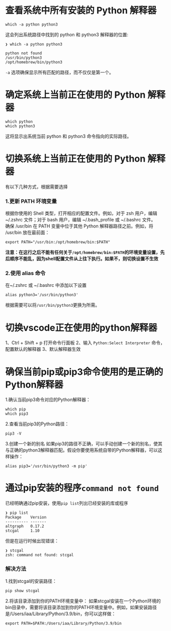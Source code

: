 # 查看系统中所有安装的 Python 解释器
```shell
which -a python python3
```
这会列出系统路径中找到的 python 和 python3 解释器的位置:
```shell
❯ which -a python python3

python not found
/usr/bin/python3
/opt/homebrew/bin/python3
```
`-a` 选项确保显示所有匹配的路径，而不仅仅是第一个。



# 确定系统上当前正在使用的 Python 解释器
```shell
which python
which python3
```
这将显示出系统当前 python 和 python3 命令指向的实际路径。



# 切换系统上当前正在使用的 Python 解释器
有以下几种方式，根据需要选择
### 1.更新 PATH 环境变量
根据你使用的 Shell 类型，打开相应的配置文件。例如，对于 zsh 用户，编辑 ~/.zshrc 文件；对于 bash 用户，编辑 ~/.bash_profile 或 ~/.bashrc 文件。  
确保 /usr/bin 在 PATH 变量中位于其他 Python 解释器路径之前。例如，将 /usr/bin 放在最前面：
```shell
export PATH="/usr/bin:/opt/homebrew/bin:$PATH"
```
**注意：在这行之后不能有任何关于`/opt/homebrew/bin:$PATH`的环境变量设置，先后顺序不能乱，因为shell配置文件从上往下执行。如果不，则切换设置不生效**


### 2.使用 alias 命令
在~/.zshrc 或 ~/.bashrc 中添加以下设置
```shell
alias python3='/usr/bin/python3'
```
根据需要可以将`/usr/bin/python3`更换为所需。


# 切换vscode正在使用的python解释器
1、Ctrl + Shift + p 打开命令行面板
2、输入 `Python:Select Interpreter` 命令，配置默认的解释器 
3、默认解释器生效


# 确保当前pip或pip3命令使用的是正确的Python解释器
1.确认当前pip3命令对应的Python解释器：
```shell
which pip
which pip3
```

2.查看当前pip3的Python路径：
```shell
pip3 -V
```

3.创建一个新的别名
如果pip3的路径不正确，可以手动创建一个新的别名，使其与正确的python3解释器匹配。假设你要使用系统自带的Python解释器，可以这样操作：
```shell
alias pip3='/usr/bin/python3 -m pip'
```



# 通过pip安装的程序`command not found`
已经明确通过pip安装，使用`pip list`列出已经安装的库或程序
```shell
❯ pip list
Package    Version
---------- -------
altgraph   0.17.2
stcgal     1.10
```

但是在运行时候出现错误：
```shell
❯ stcgal
zsh: command not found: stcgal
```
### 解决方法
1.找到stcgal的安装路径：
```shell
pip show stcgal
```

2.将该目录添加到你的PATH环境变量中：
如果stcgal安装在一个Python环境的bin目录中，需要将该目录添加到你的PATH环境变量中。例如，如果安装路径是/Users/iaa/Library/Python/3.9/bin，你可以这样做：
```shell
export PATH=$PATH:/Users/iaa/Library/Python/3.9/bin
```